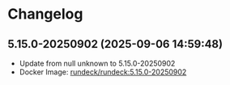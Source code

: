 # Changelog

## 5.15.0-20250902 (2025-09-06 14:59:48)
- Update from null
unknown to 5.15.0-20250902
- Docker Image: [rundeck/rundeck:5.15.0-20250902](https://hub.docker.com/r/rundeck/rundeck/tags)

